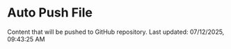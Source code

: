 # Auto Push File

Content that will be pushed to GitHub repository.
Last updated: 07/12/2025, 09:43:25 AM